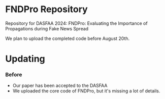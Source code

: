 # FNDPro Repository
Repository for DASFAA 2024: FNDPro: Evaluating the Importance of Propagations during Fake News Spread

We plan to upload the completed code before August 20th.

# Updating
### Before
- Our paper has been accepted to the DASFAA
- We uploaded the core code of FNDPro, but it's missing a lot of details.
